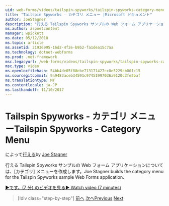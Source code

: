 ```yaml
---
uid: web-forms/videos/tailspin-spyworks/tailspin-spyworks-category-menu
title: "Tailspin Spyworks - カテゴリ メニュー |Microsoft ドキュメント"
author: JoeStagner
description: "行える Tailspin Spyworks サンプルの Web フォーム アプリケーションについては、[カテゴリ] メニューを作成します。"
ms.author: aspnetcontent
manager: wpickett
ms.date: 05/12/2010
ms.topic: article
ms.assetid: 21936995-16d2-4f2e-b9b2-fa1dea15c7aa
ms.technology: dotnet-webforms
ms.prod: .net-framework
msc.legacyurl: /web-forms/videos/tailspin-spyworks/tailspin-spyworks-category-menu
msc.type: video
ms.openlocfilehash: 54bb4de05f88ebe713171427cc0e5229cb001c15
ms.sourcegitcommit: 9a9483aceb34591c97451997036a9120c3fe2baf
ms.translationtype: MT
ms.contentlocale: ja-JP
ms.lasthandoff: 11/10/2017
---
```

<a name="tailspin-spyworks---category-menu"></a><span data-ttu-id="39ea9-103">Tailspin Spyworks - カテゴリ メニュー</span><span class="sxs-lookup"><span data-stu-id="39ea9-103">Tailspin Spyworks - Category Menu</span></span>
====================
<span data-ttu-id="39ea9-104">によって[行える](https://github.com/JoeStagner)</span><span class="sxs-lookup"><span data-stu-id="39ea9-104">by [Joe Stagner](https://github.com/JoeStagner)</span></span>

<span data-ttu-id="39ea9-105">行える Tailspin Spyworks サンプルの Web フォーム アプリケーションについては、[カテゴリ] メニューを作成します。</span><span class="sxs-lookup"><span data-stu-id="39ea9-105">Joe Stagner builds the category menu for the Tailspin Spyworks sample Web Forms application.</span></span>

[<span data-ttu-id="39ea9-106">&#9654;です。(7 分) のビデオを見る</span><span class="sxs-lookup"><span data-stu-id="39ea9-106">&#9654; Watch video (7 minutes)</span></span>](https://channel9.msdn.com/Blogs/ASP-NET-Site-Videos/tailspin-spyworks-category-menu)

>[!div class="step-by-step"]
<span data-ttu-id="39ea9-107">[前へ](tailspin-spyworks-directory-organization.md)
[次へ](tailspin-spyworks-display-the-product-list.md)</span><span class="sxs-lookup"><span data-stu-id="39ea9-107">[Previous](tailspin-spyworks-directory-organization.md)
[Next](tailspin-spyworks-display-the-product-list.md)</span></span>
